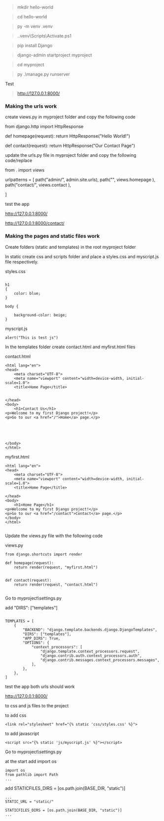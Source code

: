 >mkdir hello-world

>cd hello-world

>py -m venv .venv

>.\.venv\Scripts\Activate.ps1

>pip install Django

>django-admin startproject myproject

>cd myproject

>py .\manage.py runserver

Test 

>http://127.0.0.1:8000/
 
### Making the  urls work

create views.py in myproject folder and copy the following code
 
from django.http import HttpResponse
 
 
def homepage(request):
   return HttpResponse("Hello World!")
 
 
def contact(request):
   return HttpResponse("Our Contact Page")
 
 
update the urls.py file in myproject folder and copy the following code/replace
 
from . import views
 
urlpatterns = [
    path("admin/", admin.site.urls),
    path("", views.homepage ),
    path("contact/", views.contact ),
 
]
 
test the app
 
http://127.0.0.1:8000/

http://127.0.0.1:8000/contact/

### Making the  pages and static files work
 
Create folders (static and templates) in the root myproject folder

In static create css and scripts folder and place a styles.css and myscript.js file respectively.

styles.css

```

h1
{
    color: blue;
}

body {

    background-color: beige;
}
```

myscript.js

```
alert("This is test js")
```


In the templates folder create contact.html and myfirst.html files

contact.html

```
<html lang="en">
<head>
    <meta charset="UTF-8">
    <meta name="viewport" content="width=device-width, initial-scale=1.0">
    <title>Home Page</title>


</head>
<body>
    <h1>Contact Us</h1>
<p>Welcome to my first Django project!</p>
<p>Go to our <a href="/">Home</a> page.</p>





</body>
</html>

```

myfirst.html

```
<html lang="en">
<head>
    <meta charset="UTF-8">
    <meta name="viewport" content="width=device-width, initial-scale=1.0">
    <title>Home Page</title>

</head>
<body>
    <h1>Home Page</h1>
<p>Welcome to my first Django project!</p>
<p>Go to our <a href="/contact">Contact</a> page.</p>
</body>
</html>


```

Update the views.py file with the following code

views.py
```
from django.shortcuts import render

def homepage(request):
    return render(request, "myfirst.html")


def contact(request):
    return render(request, "contact.html")


```
Go to myproject\settings.py

add "DIRS": ["templates"]

```

TEMPLATES = [
    {
        "BACKEND": "django.template.backends.django.DjangoTemplates",
        "DIRS": ["templates"],
        "APP_DIRS": True,
        "OPTIONS": {
            "context_processors": [
                "django.template.context_processors.request",
                "django.contrib.auth.context_processors.auth",
                "django.contrib.messages.context_processors.messages",
            ],
        },
    },
]

```


test the app both urls should work
 
http://127.0.0.1:8000/


to css and js files to the project

to add css 
```
<link rel="stylesheet" href="{% static 'css/styles.css' %}">
```

to add javascript
```
<script src="{% static 'js/myscript.js' %}"></script>
```

Go to myproject\settings.py

at the start add  import os

```
import os
from pathlib import Path
...
```



add STATICFILES_DIRS = [os.path.join(BASE_DIR, "static")]

```
...
STATIC_URL = "static/"

STATICFILES_DIRS = [os.path.join(BASE_DIR, "static")]
...
```